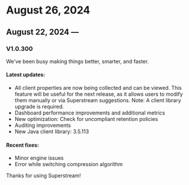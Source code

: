# August 26, 2024

## August 22, 2024 — <a href="#august222024" id="august222024"></a>

### V1.0.300

We've been busy making things better, smarter, and faster.

#### **Latest updates:**

* All client properties are now being collected and can be viewed. This feature will be useful for the next release, as it allows users to modify them manually or via Superstream suggestions. Note: A client library upgrade is required.
* Dashboard performance improvements and additional metrics
* New optimization: Check for uncompliant retention policies
* Auditing improvements
* New Java client library: 3.5.113

#### Recent fixes:

* Minor engine issues
* Error while switching compression algorithm

Thanks for using Superstream!
